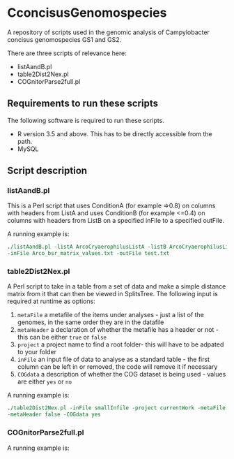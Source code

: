# CconcisusGenomospecies
A repository of scripts used in the genomic analysis of Campylobacter concisus genomospecies GS1 and GS2.

There are three scripts of relevance here:
* listAandB.pl
* table2Dist2Nex.pl
* COGnitorParse2full.pl

## Requirements to run these scripts 

The following software is required to run these scripts.

* R version 3.5 and above.  This has to be directly accessible from the path. 
* MySQL


## Script description

### listAandB.pl
This is a Perl script that uses ConditionA (for example =>0.8) on columns with  headers from ListA and uses ConditionB (for example <=0.4) on columns with headers from ListB on a specified inFile to a specified outFile.

A	running example is:

```perl
./listAandB.pl -listA ArcoCryaerophilusListA -listB ArcoCryaerophilusListB \
-inFile Arco_bsr_matrix_values.txt -outFile test.txt
```

### table2Dist2Nex.pl

A Perl script to take in a table from a set of data and make a simple distance matrix from it that can then be viewed in SplitsTree.  The following input is required at runtime as options:
1. ```metaFile``` a metafile of the items under analyses - just a list of the genomes, in the same order they are in the datafile
2. ```metaHeader```  a declaration of whether the metafile has a header or not - this can be either ```true``` or ```false```
3. ```project```  a project name to find a root folder- this will have to be adpated to your folder
4. ```inFile``` an input file of data to analyse as a standard table - the first column can be left in or removed, the code will remove it if necessary
5. ```COGdata``` a description of whether the COG dataset is being used - values are either ```yes``` or ```no```

A	running example is:

```perl
./table2Dist2Nex.pl -inFile smallInfile -project currentWork -metaFile isolateList \ 
-metaHeader false -COGdata yes
```


### COGnitorParse2full.pl

A	running example is:

```perl

```
